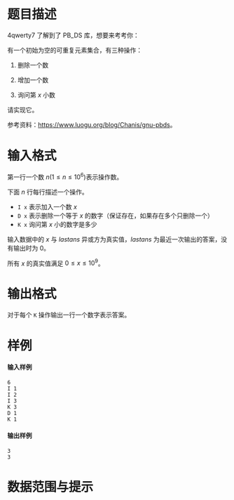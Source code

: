 
# 题目描述

4qwerty7 了解到了 PB_DS 库，想要来考考你：

有一个初始为空的可重复元素集合，有三种操作：

1. 删除一个数

2. 增加一个数

3. 询问第 $x$ 小数

请实现它。

参考资料：<https://www.luogu.org/blog/Chanis/gnu-pbds>。

# 输入格式

第一行一个数 $n(1\leq n \leq 10^6)$表示操作数。

下面 $n$ 行每行描述一个操作。

* `I x` 表示加入一个数 $x$
* `D x` 表示删除一个等于 $x$ 的数字（保证存在，如果存在多个只删除一个）
* `K x` 询问第 $x$ 小的数字是多少

输入数据中的 $x$ 与 $lastans$ 异或方为真实值，$lastans$ 为最近一次输出的答案，没有输出时为 $0$。

所有 $x$ 的真实值满足 $0\leq x \leq 10^9$。


# 输出格式

对于每个 `K` 操作输出一行一个数字表示答案。

# 样例

#### 输入样例

```plain
6
I 1
I 2
I 3
K 3
D 1
K 1
```

#### 输出样例

```plain
3
3
```


# 数据范围与提示



